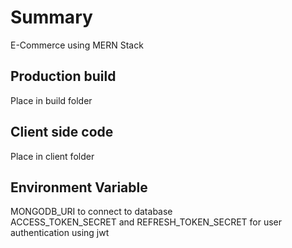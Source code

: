 # Summary
E-Commerce using MERN Stack

## Production build
Place in build folder

## Client side code
Place in client folder

## Environment Variable
MONGODB_URI to connect to database  
ACCESS_TOKEN_SECRET and REFRESH_TOKEN_SECRET for user authentication using jwt  
